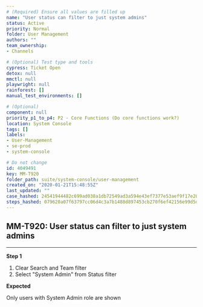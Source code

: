 ```yaml
---
# (Required) Ensure all values are filled up
name: "User status can filter to just system admins"
status: Active
priority: Normal
folder: User Management
authors: ""
team_ownership: 
- Channels

# (Optional) Test type and tools
cypress: Ticket Open
detox: null
mmctl: null
playwright: null
rainforest: []
manual_test_environments: []

# (Optional)
component: null
priority_p1_to_p4: P2 - Core Functions (Do core functions work?)
location: System Console
tags: []
labels: 
- User-Management
- se-prod
- system-console

# Do not change
id: 4049491
key: MM-T920
folder_path: suite/system-console/user-management
created_on: "2020-01-21T15:48:55Z"
last_updated: ""
case_hashed: 24541944482c699ad038a1db72549ad3a594e43ef7377e53aef9f17e208b013aa90ed2e5f8fba61858dbb3c6d155394b
steps_hashed: 079620a07f63797cc06d4c3a7b1488d897453cb270f6ef42156e99d5d622e01e27edd15291cad62113144b72034940c5
---
```


## MM-T920: User status can filter to just system admins

---

**Step 1**

1. Clear Search and Team filter
2. Select "System Admin" from Status filter

**Expected**

Only users with System Admin role are shown
